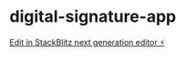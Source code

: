# digital-signature-app

[Edit in StackBlitz next generation editor ⚡️](https://stackblitz.com/~/github.com/bsorescu/digital-signature-app)